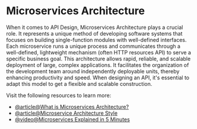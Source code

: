 # Microservices Architecture

When it comes to API Design, Microservices Architecture plays a crucial role. It represents a unique method of developing software systems that focuses on building single-function modules with well-defined interfaces. Each microservice runs a unique process and communicates through a well-defined, lightweight mechanism (often HTTP resources API) to serve a specific business goal. This architecture allows rapid, reliable, and scalable deployment of large, complex applications. It facilitates the organization of the development team around independently deployable units, thereby enhancing productivity and speed. When designing an API, it's essential to adapt this model to get a flexible and scalable construction.

Visit the following resources to learn more:

- [@article@What is Microservices Architecture?](https://cloud.google.com/learn/what-is-microservices-architecture)
- [@article@Microservice Architecture Style](https://learn.microsoft.com/en-us/azure/architecture/guide/architecture-styles/microservices)
- [@video@Microservices Explained in 5 Minutes](https://www.youtube.com/watch?v=lL_j7ilk7rc)